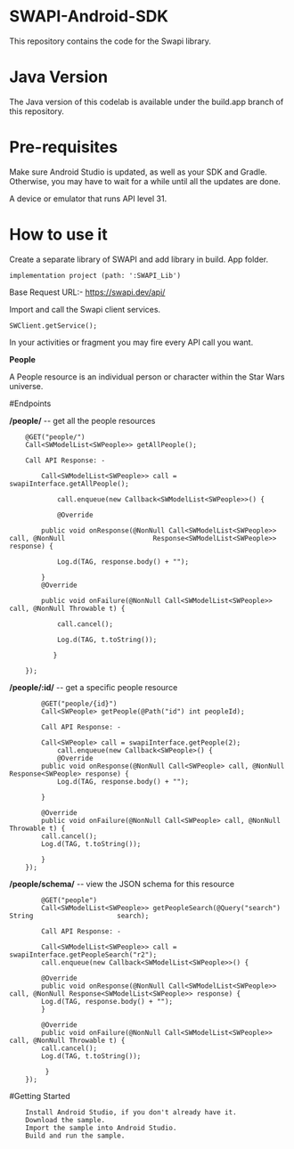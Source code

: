 
# SWAPI-Android-SDK

This repository contains the code for the Swapi library.

# Java Version

The Java version of this codelab is available under the build.app branch of this repository.

# Pre-requisites

Make sure Android Studio is updated, as well as your SDK and Gradle. Otherwise, you may have to wait for a while until all the updates are done.

A device or emulator that runs API level 31.

# How to use it

Create a separate library of SWAPI and add library in build. App folder.

    implementation project (path: ':SWAPI_Lib') 

Base Request URL:- https://swapi.dev/api/

Import and call the Swapi client services.

    SWClient.getService();

In your activities or fragment you may fire every API call you want.

**People**

A People resource is an individual person or character within the Star Wars universe.

#Endpoints

**/people/** -- get all the people resources

        @GET("people/") 
		Call<SWModelList<SWPeople>> getAllPeople(); 

        Call API Response: - 

            Call<SWModelList<SWPeople>> call = swapiInterface.getAllPeople(); 

                call.enqueue(new Callback<SWModelList<SWPeople>>() { 

                @Override 

            public void onResponse(@NonNull Call<SWModelList<SWPeople>> call, @NonNull        	            Response<SWModelList<SWPeople>> response) { 

                Log.d(TAG, response.body() + ""); 

            } 
            @Override 

            public void onFailure(@NonNull Call<SWModelList<SWPeople>> call, @NonNull Throwable t) { 

                call.cancel(); 

                Log.d(TAG, t.toString()); 

               } 

        });

**/people/:id/** -- get a specific people resource

            @GET("people/{id}") 
            Call<SWPeople> getPeople(@Path("id") int peopleId); 

            Call API Response: - 

            Call<SWPeople> call = swapiInterface.getPeople(2); 
                call.enqueue(new Callback<SWPeople>() { 
                @Override 
            public void onResponse(@NonNull Call<SWPeople> call, @NonNull Response<SWPeople> response) { 
                Log.d(TAG, response.body() + ""); 
        
            } 
 
            @Override 
            public void onFailure(@NonNull Call<SWPeople> call, @NonNull Throwable t) { 
            call.cancel(); 
            Log.d(TAG, t.toString()); 
        
            } 
        });

**/people/schema/** -- view the JSON schema for this resource

		    @GET("people") 
		    Call<SWModelList<SWPeople>> getPeopleSearch(@Query("search") String 	                search); 
 
            Call API Response: - 

            Call<SWModelList<SWPeople>> call = swapiInterface.getPeopleSearch("r2"); 
            call.enqueue(new Callback<SWModelList<SWPeople>>() { 
            
            @Override 
            public void onResponse(@NonNull Call<SWModelList<SWPeople>> call, @NonNull Response<SWModelList<SWPeople>> response) { 
            Log.d(TAG, response.body() + ""); 
            } 
 
            @Override 
            public void onFailure(@NonNull Call<SWModelList<SWPeople>> call, @NonNull Throwable t) { 
            call.cancel(); 
            Log.d(TAG, t.toString()); 

             } 
        });   


#Getting Started

        Install Android Studio, if you don't already have it. 
        Download the sample. 
        Import the sample into Android Studio. 
        Build and run the sample. 